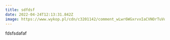 ```yaml
---
title: sdfdsf
date: 2022-04-24T12:13:31.842Z
image: https://www.wykop.pl/cdn/c3201142/comment_wLwr6WGxrvxIaCVNOrTuVqOkNduGae3i,w1200h627f.jpg
---
```

fdsfsdafaf
